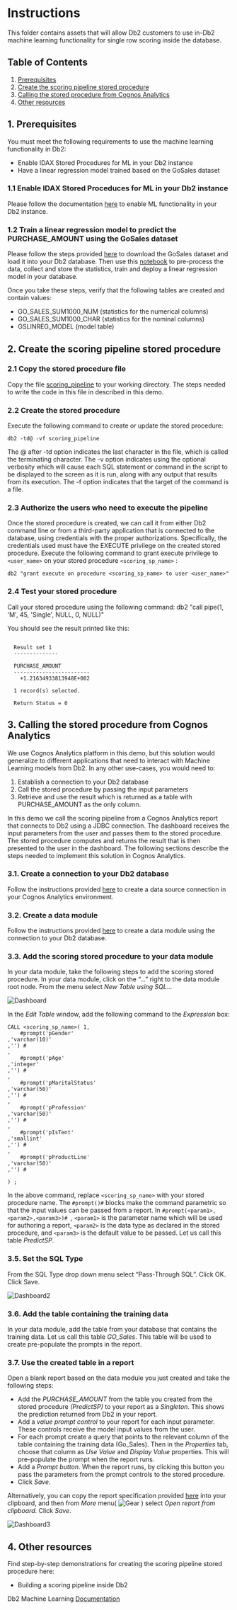 # Instructions

This folder contains assets that will allow Db2 customers to use in-Db2 machine learning functionality for single row scoring inside the database.

## Table of Contents
1. [Prerequisites](#Prerequisites)
2. [Create the scoring pipeline stored procedure](#CreateSP)
3. [Calling the stored procedure from Cognos Analytics](#Cognos)
4. [Other resources](#Resources)

## 1. Prerequisites <a name="Prerequisites"></a>

You must meet the following requirements to use the machine learning functionality in Db2:
- Enable IDAX Stored Procedures for ML in your Db2 instance
- Have a linear regression model trained based on the GoSales dataset

### 1.1 Enable IDAX Stored Proceduces for ML in your Db2 instance
Please follow the documentation [here](https://www.ibm.com/support/knowledgecenter/SSEPGG_11.5.0/com.ibm.db2.luw.ml.doc/doc/ml_prereqs.html) to enable ML functionality in your Db2 instance.

### 1.2 Train a linear regression model to predict the PURCHASE_AMOUNT using the GoSales dataset

Please follow the steps provided [here](../Building%20ML%20Models%20with%20Db2/README.md) to download the GoSales dataset and load it into your Db2 database. Then use this [notebook](../Building%20ML%20Models%20with%20Db2/Notebooks/Regression_Demo.ipynb) to pre-process the data, collect and store the statistics, train and deploy a linear regression model in your database.

Once you take these steps, verify that the following tables are created and contain values:
- GO_SALES_SUM1000_NUM (statistics for the numerical columns)
- GO_SALES_SUM1000_CHAR (statistics for the nominal columns)
- GSLINREG_MODEL (model table)

## 2. Create the scoring pipeline stored procedure <a name="CreateSP"></a>
### 2.1 Copy the stored procedure file

Copy the file [scoring_pipeline](scoring_pipeline) to your working directory. The steps needed to write the code in this file in described in this demo.

### 2.2 Create the stored procedure
Execute the following command to create or update the stored procedure:

```
db2 -td@ -vf scoring_pipeline
```

The @ after -td option indicates the last character in the file, which is called the terminating character. The -v option indicates using the optional verbosity which will cause each SQL statement or command in the script to be displayed to the screen as it is run, along with any output that results from its execution. The -f option indicates that the target of the command is a file.

### 2.3 Authorize the users who need to execute the pipeline 
Once the stored procedure is created, we can call it from either Db2 command line or from a third-party application that is connected to the database, using credentials with the proper authorizations. Specifically, the credentials used must have the EXECUTE privilege on the created stored procedure. Execute the following command to grant execute privilege to `<user_name>` on your stored procedure `<scoring_sp_name>` :

```
db2 "grant execute on procedure <scoring_sp_name> to user <user_name>"
```

### 2.4 Test your stored procedure
Call your stored procedure using the following command:
db2 "call pipe(1, 'M', 45, 'Single', NULL, 0, NULL)"

You should see the result printed like this:

```

  Result set 1
  --------------

  PURCHASE_AMOUNT
  ------------------------
    +1.21634933813948E+002

  1 record(s) selected.

  Return Status = 0

```

## 3. Calling the stored procedure from Cognos Analytics <a name="Cognos"></a>

We use Cognos Analytics platform in this demo, but this solution would generalize to different applications that need to interact with Machine Learning models from Db2. In any other use-cases, you would need to: 
1)	Establish a connection to your Db2 database
2)	Call the stored procedure by passing the input parameters
3)	Retrieve and use the result which is returned as a table with PURCHASE_AMOUNT as the only column.

In this demo we call the scoring pipeline from a Cognos Analytics report that connects to Db2 using a JDBC connection. The dashboard receives the input parameters from the user and passes them to the stored procedure. The stored procedure computes and returns the result that is then presented to the user in the dashboard. The following sections describe the steps needed to implement this solution in Cognos Analytics.

### 3.1. Create a connection to your Db2 database
Follow the instructions provided [here](https://www.ibm.com/support/knowledgecenter/SSEP7J_11.1.0/com.ibm.swg.ba.cognos.ug_cra.doc/c_db2_ds.html#DB2_ds) to create a data source connection in your Cognos Analytics environment.

### 3.2. Create a data module
Follow the instructions provided [here](https://www.ibm.com/support/knowledgecenter/SSEP7J_11.0.0/com.ibm.swg.ba.cognos.ca_mdlg.doc/t_ca_mldg_src_dataserver.html) to create a data module using the connection to your Db2 database.

### 3.3. Add the scoring stored procedure to your data module
In your data module, take the following steps to add the scoring stored procedure. In your data module, click on the “…” right to the data module root node. From the menu select *New Table using SQL…* 

![Dashboard](Dashboard.png)

In the *Edit Table* window, add the following command to the *Expression* box:

```
CALL <scoring_sp_name>( 1,
    #prompt('pGender'
,'varchar(10)'
,'') #
,
    #prompt('pAge'
,'integer'
,'') #
,
    #prompt('pMaritalStatus'
,'varchar(50)'
,'') #
,
    #prompt('pProfession'
,'varchar(50)'
,'') #
,
    #prompt('pIsTent'
,'smallint'
,'') #
,
    #prompt('pProductLine'
,'varchar(50)'
,'') #

) ;
```

In the above command, replace `<scoring_sp_name>` with your stored procedure name.
The `#prompt()#` blocks make the command parametric so that the input values can be passed from a report. 
In `#prompt(<param1>,<param2>,<param3>)# `, `<param1>` is the parameter name which will be used for authoring a report,  `<param2>` is the data type as declared in the stored procedure, and `<param3>` is the default value to be passed. Let us call this table *PredictSP*.

### 3.5. Set the SQL Type
From the SQL Type drop down menu select “Pass-Through SQL”. Click OK. Click Save.

![Dashboard2](Dashboard2.png)

### 3.6. Add the table containing the training data
In your data module, add the table from your database that contains the training data. Let us call this table *GO_Sales*. This table will be used to create pre-populate the prompts in the report.

### 3.7. Use the created table in a report
Open a blank report based on the data module you just created and take the following steps:
- Add the *PURCHASE_AMOUNT* from the table you created from the stored procedure *(PredictSP)* to your report as a *Singleton*. This shows the prediction returned from Db2 in your report.
- Add a *value prompt control* to your report for each input parameter. These controls receive the model input values from the user.
- For each prompt create a query that points to the relevant column of the table containing the training data (Go_Sales). Then in the *Properties* tab, choose that column as *Use Value* and *Display Value* properties. This will pre-populate the prompt when the report runs.
- Add a *Prompt button*. When the report runs, by clicking this button you pass the parameters from the prompt controls to the stored procedure.
- Click *Save*.

Alternatively, you can copy the report specification provided [here](Cognos_Report_Specs.txt) into your clipboard, and then from *More* menu( ![Gear](Gear.png) ) select *Open report from clipboard*. Click *Save*.

![Dashboard3](Dashboard3.png)

## 4. Other resources <a name="Resources"></a>
Find step-by-step demonstrations for creating the scoring pipeline stored procedure here:
- Building a scoring pipeline inside Db2

Db2 Machine Learning [Documentation](https://www.ibm.com/support/knowledgecenter/SSEPGG_11.5.0/com.ibm.db2.luw.ml.doc/doc/ml_prereqs.html)
